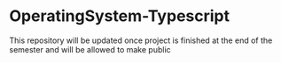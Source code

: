 # OperatingSystem-Typescript
This repository will be updated once project is finished at the end of the semester and will be allowed to make public
